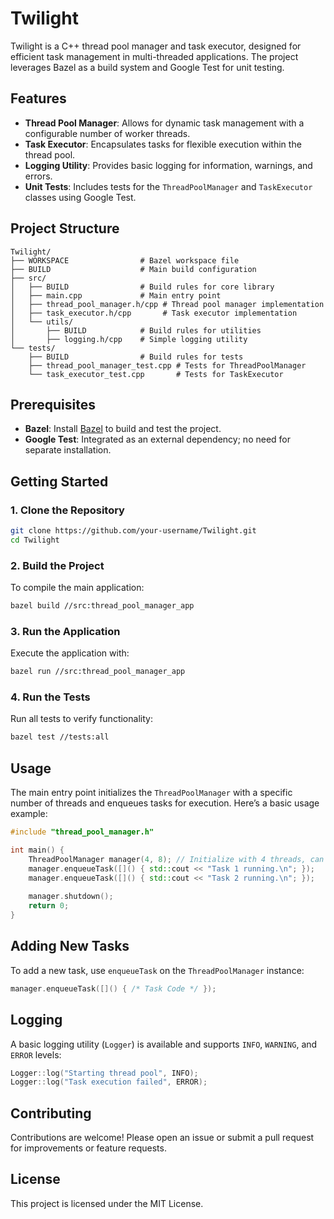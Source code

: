 # Twilight

Twilight is a C++ thread pool manager and task executor, designed for efficient task management in multi-threaded applications. The project leverages Bazel as a build system and Google Test for unit testing.

## Features

- **Thread Pool Manager**: Allows for dynamic task management with a configurable number of worker threads.
- **Task Executor**: Encapsulates tasks for flexible execution within the thread pool.
- **Logging Utility**: Provides basic logging for information, warnings, and errors.
- **Unit Tests**: Includes tests for the `ThreadPoolManager` and `TaskExecutor` classes using Google Test.

## Project Structure

```plaintext
Twilight/
├── WORKSPACE                # Bazel workspace file
├── BUILD                    # Main build configuration
├── src/
│   ├── BUILD                # Build rules for core library
│   ├── main.cpp             # Main entry point
│   ├── thread_pool_manager.h/cpp # Thread pool manager implementation
│   ├── task_executor.h/cpp       # Task executor implementation
│   └── utils/
│       ├── BUILD            # Build rules for utilities
│       ├── logging.h/cpp    # Simple logging utility
└── tests/
    ├── BUILD                # Build rules for tests
    ├── thread_pool_manager_test.cpp # Tests for ThreadPoolManager
    └── task_executor_test.cpp       # Tests for TaskExecutor
```

## Prerequisites

- **Bazel**: Install [Bazel](https://bazel.build/) to build and test the project.
- **Google Test**: Integrated as an external dependency; no need for separate installation.

## Getting Started

### 1. Clone the Repository

```bash
git clone https://github.com/your-username/Twilight.git
cd Twilight
```

### 2. Build the Project

To compile the main application:

```bash
bazel build //src:thread_pool_manager_app
```

### 3. Run the Application

Execute the application with:

```bash
bazel run //src:thread_pool_manager_app
```

### 4. Run the Tests

Run all tests to verify functionality:

```bash
bazel test //tests:all
```

## Usage

The main entry point initializes the `ThreadPoolManager` with a specific number of threads and enqueues tasks for execution. Here’s a basic usage example:

```cpp
#include "thread_pool_manager.h"

int main() {
    ThreadPoolManager manager(4, 8); // Initialize with 4 threads, can scale up to 8
    manager.enqueueTask([]() { std::cout << "Task 1 running.\n"; });
    manager.enqueueTask([]() { std::cout << "Task 2 running.\n"; });
    
    manager.shutdown();
    return 0;
}
```

## Adding New Tasks

To add a new task, use `enqueueTask` on the `ThreadPoolManager` instance:

```cpp
manager.enqueueTask([]() { /* Task Code */ });
```

## Logging

A basic logging utility (`Logger`) is available and supports `INFO`, `WARNING`, and `ERROR` levels:

```cpp
Logger::log("Starting thread pool", INFO);
Logger::log("Task execution failed", ERROR);
```

## Contributing

Contributions are welcome! Please open an issue or submit a pull request for improvements or feature requests.

## License

This project is licensed under the MIT License.
